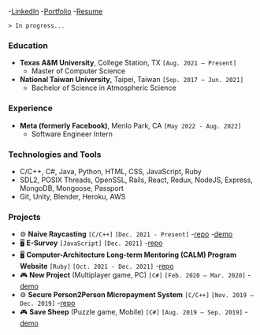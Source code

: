 -[LinkedIn](https://www.linkedin.com/in/johnson-hung/) -[Portfolio](https://johnson-hung.github.io/portfolio/) -[Resume](https://drive.google.com/file/d/1onakZ0uhyZRII9sYHPTSW4XrNf6-RXAj/view?usp=sharing)

`> In progress...`
### Education
- **Texas A&M University**, College Station, TX `[Aug. 2021 – Present]`
  - Master of Computer Science
- **National Taiwan University**, Taipei, Taiwan `[Sep. 2017 – Jun. 2021]`
  - Bachelor of Science in Atmospheric Science
### Experience
- **Meta (formerly Facebook)**, Menlo Park, CA `[May 2022 - Aug. 2022]`
  - Software Engineer Intern
### Technologies and Tools
- C/C++, C#, Java, Python, HTML, CSS, JavaScript, Ruby
- SDL2, POSIX Threads, OpenSSL, Rails, React, Redux, NodeJS, Express, MongoDB, Mongoose, Passport
- Git, Unity, Blender, Heroku, AWS
### Projects
- :gear: **Naive Raycasting** `[C/C++]` `[Dec. 2021 - Present]` -[repo](https://github.com/johnson-hung/naive-raycasting) -[demo](https://youtu.be/ISGBiUehNXw)
- :desktop_computer: **E-Survey** `[JavaScript]` `[Dec. 2021]` -[repo](https://github.com/johnson-hung/esurvey-server)
- :desktop_computer: **Computer-Architecture Long-term Mentoring (CALM) Program Website** `[Ruby]` `[Oct. 2021 - Dec. 2021]` -[repo](https://github.com/johnson-hung/casa)
- :video_game: **New Project** (Multiplayer game, PC) `[C#]` `[Feb. 2020 – Mar. 2020]` -[demo](https://youtu.be/CKx3u-9TNCU)
- :gear: **Secure Person2Person Micropayment System** `[C/C++]` `[Nov. 2019 – Dec. 2019]` -[repo](https://github.com/johnson-hung/micropayment-system)
- :video_game: **Save Sheep** (Puzzle game, Mobile) `[C#]` `[Aug. 2019 – Sep. 2019]` -[demo](https://youtu.be/KgRwGpgLYB4)
